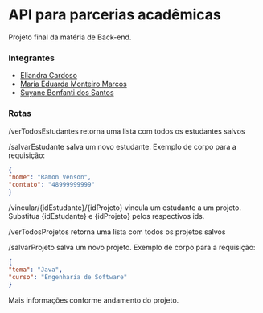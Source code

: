# API para parcerias acadêmicas
Projeto final da matéria de Back-end. 

### Integrantes
- [Eliandra Cardoso](https://github.com/ardnaile)
- [Maria Eduarda Monteiro Marcos](https://github.com/Guna-ME)
- [Suyane Bonfanti dos Santos](https://github.com/suyane924)

### Rotas
/verTodosEstudantes retorna uma lista com todos os estudantes salvos

/salvarEstudante salva um novo estudante. Exemplo de corpo para a requisição:
```json
{
"nome": "Ramon Venson",
"contato": "48999999999" 
}
```

/vincular/{idEstudante}/{idProjeto} vincula um estudante a um projeto. Substitua {idEstudante} e {idProjeto} pelos respectivos ids.

/verTodosProjetos retorna uma lista com todos os projetos salvos

/salvarProjeto salva um novo projeto. Exemplo de corpo para a requisição:
```json
{
"tema": "Java",
"curso": "Engenharia de Software" 
}
```


Mais informações conforme andamento do projeto.
